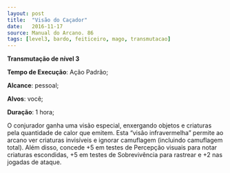```yaml
---
layout: post
title:  "Visão do Caçador"
date:   2016-11-17
source: Manual do Arcano. 86
tags: [level3, bardo, feiticeiro, mago, transmutacao]
---
```


**Transmutação de nível 3**

**Tempo de Execução**: Ação Padrão;

**Alcance**: pessoal;

**Alvos**: você;

**Duração**: 1 hora;

O conjurador ganha uma visão especial, enxergando objetos e criaturas 
pela quantidade de calor que emitem. 
Esta “visão infravermelha” permite ao 
arcano ver criaturas invisíveis e ignorar 
camuflagem (incluindo camuflagem total). Além disso, concede +5 em testes de 
Percepção visuais para notar criaturas escondidas, +5 em testes de Sobrevivência 
para rastrear e +2 nas jogadas de ataque.